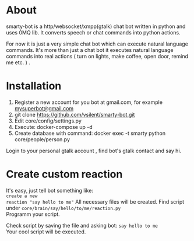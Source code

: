 About
==========

smarty-bot is a http/websocket/xmpp(gtalk) chat bot written in python and uses 0MQ lib.
It converts speech or chat commands into python actions.
<br>

For now it is just a very simple chat bot which can execute natural language commands.
It's more than just a chat bot it executes natural language commands into real actions
( turn on lights, make coffee, open door, remind me etc. ) . <br>


Installation
===========

1. Register a new account for you bot at gmail.com, for example  mysuperbot@gmail.com
2. git clone https://github.com/vsilent/smarty-bot.git
3. Edit core/config/settings.py
4. Execute:  docker-compose up -d
5. Create database with command: docker exec -t smarty python core/people/person.py


Login to your personal gtalk account , find bot's gtalk contact and say hi.


Create custom reaction
===========

It's easy, just tell bot something like: <br> <code>create a new reaction "say hello to me"</code>
All necessary files will be created.
Find script under <code>core/brain/say/hello/to/me/reaction.py</code><br>
Programm your script.

Check script by saving the file and asking bot:  <code>say hello to me </code>
Your cool script will be executed.



